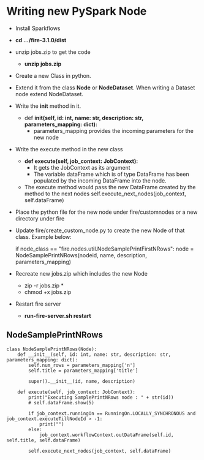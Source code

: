 # Writing new PySpark Node

- Install Sparkflows
- **cd .../fire-3.1.0/dist**
- unzip jobs.zip to get the code
  - **unzip jobs.zip**

- Create a new Class in python.
- Extend it from the class **Node** or **NodeDataset**. When writing a Dataset node extend NodeDataset.

- Write the __init__ method in it.
  - def **__init__(self, id: int, name: str, description: str, parameters_mapping: dict):**
    - parameters_mapping provides the incoming parameters for the new node

- Write the execute method in the new class
  - **def execute(self, job_context: JobContext):**
    - It gets the JobContext as its argument
    - The variable dataFrame which is of type DataFrame has been populated by the incoming DataFrame into the node.
  - The execute method would pass the new DataFrame created by the method to the next nodes
    self.execute_next_nodes(job_context, self.dataFrame)

- Place the python file for the new node under fire/customnodes or a new directory under fire
- Update fire/create_custom_node.py to create the new Node of that class. Example below:

    if node_class == "fire.nodes.util.NodeSamplePrintFirstNRows":
        node = NodeSamplePrintNRows(nodeid, name, description, parameters_mapping)

- Recreate new jobs.zip which includes the new Node

    - zip -r jobs.zip *
    - chmod +x jobs.zip

- Restart fire server
  - **run-fire-server.sh restart**

## NodeSamplePrintNRows

```
class NodeSamplePrintNRows(Node):
    def __init__(self, id: int, name: str, description: str, parameters_mapping: dict):
        self.num_rows = parameters_mapping['n']
        self.title = parameters_mapping['title']

        super().__init__(id, name, description)

    def execute(self, job_context: JobContext):
        print("Executing SamplePrintNRows node : " + str(id))
        # self.dataFrame.show(5)

        if job_context.runningOn == RunningOn.LOCALLY_SYNCHRONOUS and job_context.executeTillNodeId > -1:
            print("")
        else:
            job_context.workflowContext.outDataFrame(self.id, self.title, self.dataFrame)

        self.execute_next_nodes(job_context, self.dataFrame)

```



